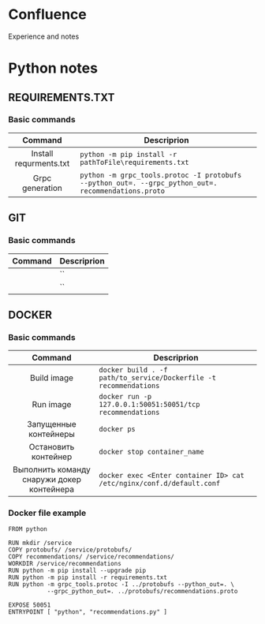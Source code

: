 # Confluence
Experience and notes
# Python notes
## REQUIREMENTS.TXT
### Basic commands
|Command|Descriprion|
|:-----------------------------:|-----------------------------------|
|Install requrments.txt|`python -m pip install -r pathToFile\requirements.txt`|
|Grpc generation|`python -m grpc_tools.protoc -I protobufs  --python_out=. --grpc_python_out=. recommendations.proto`|

## GIT
### Basic commands
|Command|Descriprion|
|:-----------------------------:|-----------------------------------|
||``|
||``|

## DOCKER
### Basic commands
|Command|Descriprion|
|:-----------------------------:|-----------------------------------|
|Build image|`docker build . -f path/to_service/Dockerfile -t recommendations`|
|Run image|`docker run -p 127.0.0.1:50051:50051/tcp recommendations`|
|Запущенные контейнеры|`docker ps`|
|Остановить контейнер|`docker stop container_name`|
|Выполнить команду снаружи докер контейнера|`docker exec <Enter container ID> cat /etc/nginx/conf.d/default.conf`|

### Docker file example
```
FROM python

RUN mkdir /service
COPY protobufs/ /service/protobufs/
COPY recommendations/ /service/recommendations/
WORKDIR /service/recommendations
RUN python -m pip install --upgrade pip
RUN python -m pip install -r requirements.txt
RUN python -m grpc_tools.protoc -I ../protobufs --python_out=. \
           --grpc_python_out=. ../protobufs/recommendations.proto

EXPOSE 50051
ENTRYPOINT [ "python", "recommendations.py" ]
```
